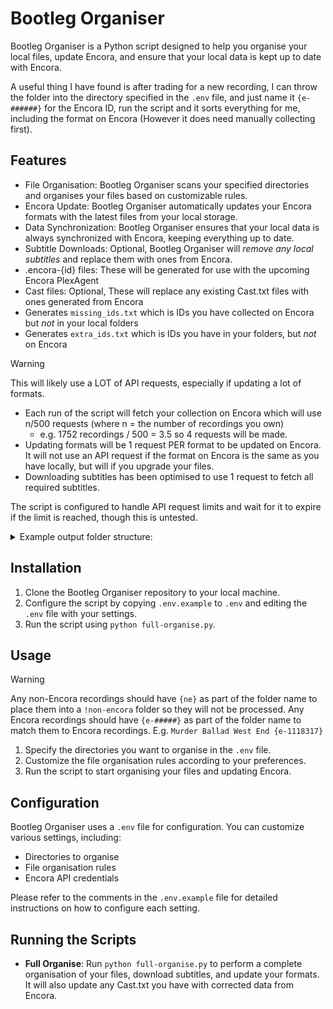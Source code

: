 # Bootleg Organiser

Bootleg Organiser is a Python script designed to help you organise your local files, update Encora, and ensure that your local data is kept up to date with Encora.

A useful thing I have found is after trading for a new recording, I can throw the folder into the directory specified in the `.env` file, and just name it `{e-######}` for the Encora ID, run the script and it sorts everything for me, including the format on Encora (However it does need manually collecting first).

## Features

- File Organisation: Bootleg Organiser scans your specified directories and organises your files based on customizable rules.
- Encora Update: Bootleg Organiser automatically updates your Encora formats with the latest files from your local storage.
- Data Synchronization: Bootleg Organiser ensures that your local data is always synchronized with Encora, keeping everything up to date.
- Subtitle Downloads: Optional, Bootleg Organiser will _remove any local subtitles_ and replace them with ones from Encora.
- .encora-{id} files: These will be generated for use with the upcoming Encora PlexAgent
- Cast files: Optional, These will replace any existing Cast.txt files with ones generated from Encora
- Generates `missing_ids.txt` which is IDs you have collected on Encora but _not_ in your local folders
- Generates `extra_ids.txt` which is IDs you have in your folders, but _not_ on Encora

> [!WARNING]  
> This will likely use a LOT of API requests, especially if updating a lot of formats.
>
> - Each run of the script will fetch your collection on Encora which will use n/500 requests (where n = the number of recordings you own)
>   - e.g. 1752 recordings / 500 = 3.5 so 4 requests will be made.
> - Updating formats will be 1 request PER format to be updated on Encora. It will not use an API request if the format on Encora is the same as you have locally, but will if you upgrade your files.
> - Downloading subtitles has been optimised to use 1 request to fetch all required subtitles.

The script is configured to handle API request limits and wait for it to expire if the limit is reached, though this is untested.

<details>
  <summary>Example output folder structure:</summary>

This is with the following .env formats:  
 `SHOW_DIRECTORY_FORMAT="{show_name}/{tour}/{type}/"`

`SHOW_FOLDER_FORMAT="[{date}] {highlights} [{matinee}] [{nft}] {show_name} ~ {master} {{e-{encora_id}}}"`

![Example output](example_output.png)

</details>

## Installation

1. Clone the Bootleg Organiser repository to your local machine.
2. Configure the script by copying `.env.example` to `.env` and editing the `.env` file with your settings.
3. Run the script using `python full-organise.py`.

## Usage

> [!WARNING]  
> Any non-Encora recordings should have `{ne}` as part of the folder name to place them into a `!non-encora` folder so they will not be processed.
> Any Encora recordings should have `{e-#####}` as part of the folder name to match them to Encora recordings. E.g. `Murder Ballad West End {e-1118317}`

1. Specify the directories you want to organise in the `.env` file.
2. Customize the file organisation rules according to your preferences.
3. Run the script to start organising your files and updating Encora.

## Configuration

Bootleg Organiser uses a `.env` file for configuration. You can customize various settings, including:

- Directories to organise
- File organisation rules
- Encora API credentials

Please refer to the comments in the `.env.example` file for detailed instructions on how to configure each setting.

## Running the Scripts

- **Full Organise**: Run `python full-organise.py` to perform a complete organisation of your files, download subtitles, and update your formats. It will also update any Cast.txt you have with corrected data from Encora.
